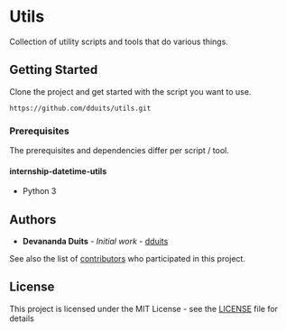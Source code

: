 # Utils

Collection of utility scripts and tools that do various things.

## Getting Started

Clone the project and get started with the script you want to use.

```
https://github.com/dduits/utils.git
```

### Prerequisites

The prerequisites and dependencies differ per script / tool.

#### internship-datetime-utils

* Python 3

## Authors

* **Devananda Duits** - *Initial work* - [dduits](https://github.com/dduits)

See also the list of [contributors](https://github.com/dduits/utils/graphs/contributors) who participated in this project.

## License

This project is licensed under the MIT License - see the [LICENSE](LICENSE) file for details
